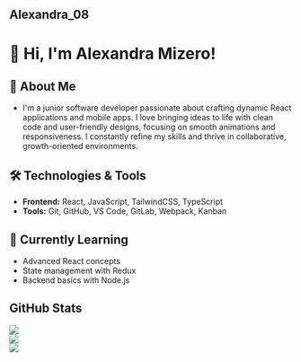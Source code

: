 ## Alexandra_08
# 👋 Hi, I'm Alexandra Mizero!

## 🚀 About Me
- I'm a junior software developer passionate about crafting dynamic React applications and mobile apps. I love bringing ideas to life with clean code and user-friendly designs, focusing on smooth animations and responsiveness. I constantly refine my skills and thrive in collaborative, growth-oriented environments.

## 🛠️ Technologies & Tools
- **Frontend:** React, JavaScript, TailwindCSS, TypeScript
- **Tools:** Git, GitHub, VS Code, GitLab, Webpack, Kanban

## 🌱 Currently Learning
- Advanced React concepts
- State management with Redux
- Backend basics with Node.js
  
## GitHub Stats
![](https://github-readme-stats.vercel.app/api?username=AL2002MI08&theme=default&hide_border=false&include_all_commits=false&count_private=false)<br/>
![](https://github-readme-streak-stats.herokuapp.com/?user=AL2002MI08&theme=default&hide_border=false)<br/>
![](https://github-readme-stats.vercel.app/api/top-langs/?username=AL2002MI08&theme=default&hide_border=false&include_all_commits=false&count_private=false&layout=compact)
